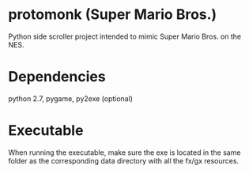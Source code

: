 protomonk (Super Mario Bros.)
=========

Python side scroller project intended to mimic Super Mario Bros. on the NES.

Dependencies
=========
python 2.7, pygame, py2exe (optional) 

Executable
=========
When running the executable, make sure the exe is located in the same folder as the corresponding data directory with all the fx/gx resources.